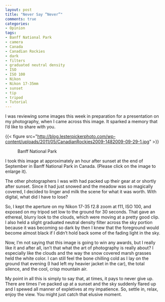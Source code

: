 ```yaml
---
layout: post
title: "Never Say “Never”"
comments: true
categories:
- Opinion
tags:
- Banff National Park
- camera
- Canada
- Canadian Rockies
- dark
- filters
- graduated neutral density
- ISO
- ISO 100
- Nikon
- Nikon 17-35mm
- sunset
- tip
- tripod
- Tutorial
---
```

I was reviewing some images this week in preparation for a presentation on my photography, when I came across this image. It sparked a memory that I’d like to share with you.

{{< figure src="http://blog.lesterpickerphoto.com/wp-content/uploads/2011/05/CanadianRockies2009-1482009-09-29-1.jpg" >}}

<div class="mceTemp mceIEcenter"><dl id="attachment_1108" class="wp-caption aligncenter" style="width: 310px;">
<dd class="wp-caption-dd">Banff National Park</dd> </dl></div>
I took this image at approximately an hour after sunset at the end of September in Banff National Park in Canada. (Please click on the image to enlarge it).

The other photographers I was with had packed up their gear at or shortly after sunset. Since it had just snowed and the meadow was so magically covered, I decided to linger and milk the scene for what it was worth. With digital, what did I have to lose?

So, I kept the aperture on my Nikon 17-35 f2.8 zoom at f11, ISO 100, and exposed on my tripod set low to the ground for 30 seconds. That gave an ethereal, blurry look to the clouds, which were moving at a pretty good clip. I also held a slight graduated neutral density filter across the sky portion because it was becoming so dark by then I knew that the foreground would become almost black if I didn’t hold back some of the fading light in the sky.

Now, I’m not saying that this image is going to win any awards, but I really like it and after all, isn’t that what the art of photography is really about? I especially like the clouds and the way the snow covered marsh grasses held the white color. I can still feel the bone chilling cold as I lay on the ground that evening (I had left my heavier jacket in the car), the total silence, and the cool, crisp mountain air.

My point in all this is simply to say that, at times, it pays to never give up. There are times I’ve packed up at a sunset and the sky suddenly flared up and I spewed all manner of expletives at my impatience. So, settle in, relax, enjoy the view. You might just catch that elusive moment.